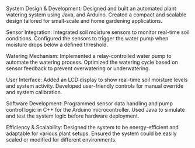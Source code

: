 System Design & Development:
Designed and built an automated plant watering system using Java, and Arduino.
Created a compact and scalable design tailored for small-scale and home gardening applications.

Sensor Integration:
Integrated soil moisture sensors to monitor real-time soil conditions.
Configured the sensors to trigger the water pump when moisture drops below a defined threshold.

Watering Mechanism:
Implemented a relay-controlled water pump to automate the watering process.
Optimized the watering cycle based on sensor feedback to prevent overwatering or underwatering.

User Interface:
Added an LCD display to show real-time soil moisture levels and system activity.
Developed user-friendly controls for manual override and system calibration.

Software Development:
Programmed sensor data handling and pump control logic in C++ for the Arduino microcontroller.
Used Java to simulate and test the system logic before hardware deployment.

Efficiency & Scalability:
Designed the system to be energy-efficient and adaptable for various plant setups.
Ensured the system could be easily scaled or modified for different environments.
